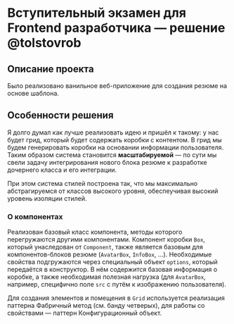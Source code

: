 # Вступительный экзамен для Frontend разработчика &mdash; решение @tolstovrob

## Описание проекта

Было реализовано ванильное веб-приложение для создания резюме на основе шаблона.

## Особенности решения

Я долго думал как лучше реализовать идею и пришёл к такому: у нас будет грид, который будет содержать коробки с контентом. В грид мы будем генерировать коробки на основании информации пользователя. Таким образом система становится **масштабируемой** &mdash; по сути мы свели задачу интегрирования нового блока резюме к разработке дочернего класса и его интеграции.

При этом система стилей построена так, что мы максимально абстрагируемся от классов высокого уровня, обеспеучивая высокий уровень изоляции стилей.

### О компонентах

Реализован базовый класс компонента, методы которого перегружаются другими компонентами. Компонент коробки `Box`, который унаследован от `Component`, также является базовым для компонентов-блоков резюме (`AvatarBox`, `InfoBox`, ...). Необходимые свойства подгружаются через специальный объект `options`, который передаётся в конструктор. В нём содержится базовая информация о коробке, а также необходимая полезная нагрузка (для `AvatarBox`, например, специфично поле `src` с путём к изображению пользователя).

Для создания элементов и помещения в `Grid` используется реализация паттерна Фабричный метод (см. банду четверых), для работы со свойствами &mdash; паттерн Конфигурационный объект.
